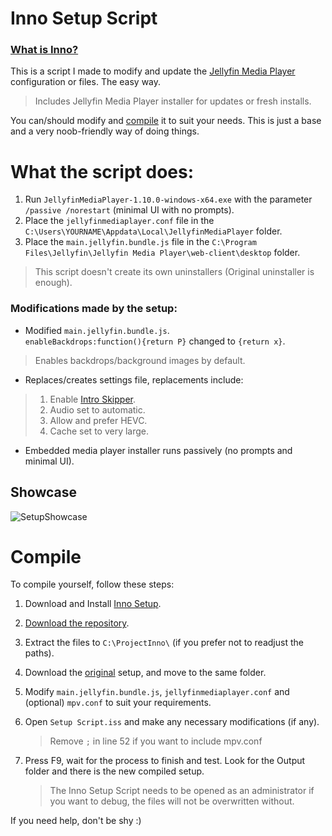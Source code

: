 # Inno Setup Script
### [What is Inno?](https://jrsoftware.org/isinfo.php)

This is a script I made to modify and update the [Jellyfin Media Player](https://github.com/jellyfin/jellyfin-media-player) configuration or files. The easy way.
> Includes Jellyfin Media Player installer for updates or fresh installs.

You can/should modify and [compile](https://github.com/Uncle-Tio/jellyfin-media-player-setup-script#compile) it to suit your needs. This is just a base and a very noob-friendly way of doing things.

# What the script does:

1. Run `JellyfinMediaPlayer-1.10.0-windows-x64.exe` with the parameter `/passive /norestart` (minimal UI with no prompts).
2. Place the `jellyfinmediaplayer.conf` file in the `C:\Users\YOURNAME\Appdata\Local\JellyfinMediaPlayer` folder.
3. Place the `main.jellyfin.bundle.js` file in the `C:\Program Files\Jellyfin\Jellyfin Media Player\web-client\desktop` folder.

> This script doesn't create its own uninstallers (Original uninstaller is enough).

### Modifications made by the setup:
- Modified `main.jellyfin.bundle.js`.
  <br>`enableBackdrops:function(){return P}` changed to `{return x}`.
> Enables backdrops/background images by default.
- Replaces/creates settings file, replacements include:
> 1. Enable [Intro Skipper](https://github.com/jumoog/intro-skipper).
> 2. Audio set to automatic.
> 3. Allow and prefer HEVC.
> 4. Cache set to very large.
- Embedded media player installer runs passively (no prompts and minimal UI).

## Showcase
![SetupShowcase](https://i.imgur.com/DEYqZSK.gif)

# Compile

To compile yourself, follow these steps:

1. Download and Install [Inno Setup](https://jrsoftware.org/isdl.php#stable).
2. [Download the repository](https://github.com/Uncle-Tio/jellyfin-media-player-setup-script/archive/refs/heads/main.zip).
3. Extract the files to `C:\ProjectInno\` (if you prefer not to readjust the paths).
4. Download the [original](https://github.com/jellyfin/jellyfin-media-player/releases/download/v1.10.0/JellyfinMediaPlayer-1.10.0-windows-x64.exe) setup, and move to the same folder.
6. Modify `main.jellyfin.bundle.js`, `jellyfinmediaplayer.conf` and (optional) `mpv.conf` to suit your requirements.
7. Open `Setup Script.iss` and make any necessary modifications (if any).

   > Remove `;` in line 52 if you want to include mpv.conf
8. Press F9, wait for the process to finish and test. Look for the Output folder and there is the new compiled setup.
   > The Inno Setup Script needs to be opened as an administrator if you want to debug, the files will not be overwritten without.

If you need help, don't be shy :)
